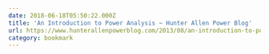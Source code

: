 ```yaml
---
date: 2018-06-18T05:50:22.000Z
title: 'An Introduction to Power Analysis ~ Hunter Allen Power Blog'
url: https://www.hunterallenpowerblog.com/2013/08/an-introduction-to-power-analysis.html
category: bookmark
---
```

